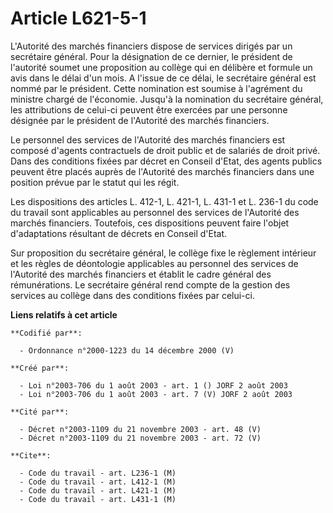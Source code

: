 # Article L621-5-1

L'Autorité des marchés financiers dispose de services dirigés par un secrétaire général. Pour la désignation de ce dernier,
le président de l'autorité soumet une proposition au collège qui en délibère et formule un avis dans le délai d'un mois. A
l'issue de ce délai, le secrétaire général est nommé par le président. Cette nomination est soumise à l'agrément du ministre
chargé de l'économie. Jusqu'à la nomination du secrétaire général, les attributions de celui-ci peuvent être exercées par une
personne désignée par le président de l'Autorité des marchés financiers.

Le personnel des services de l'Autorité des marchés financiers est composé d'agents contractuels de droit public et de
salariés de droit privé. Dans des conditions fixées par décret en Conseil d'Etat, des agents publics peuvent être placés
auprès de l'Autorité des marchés financiers dans une position prévue par le statut qui les régit.

Les dispositions des articles L. 412-1, L. 421-1, L. 431-1 et L. 236-1 du code du travail sont applicables au personnel des
services de l'Autorité des marchés financiers. Toutefois, ces dispositions peuvent faire l'objet d'adaptations résultant de
décrets en Conseil d'Etat.

Sur proposition du secrétaire général, le collège fixe le règlement intérieur et les règles de déontologie applicables au
personnel des services de l'Autorité des marchés financiers et établit le cadre général des rémunérations. Le secrétaire
général rend compte de la gestion des services au collège dans des conditions fixées par celui-ci.

**Liens relatifs à cet article**

	**Codifié par**:

	  - Ordonnance n°2000-1223 du 14 décembre 2000 (V)

	**Créé par**:

	  - Loi n°2003-706 du 1 août 2003 - art. 1 () JORF 2 août 2003
	  - Loi n°2003-706 du 1 août 2003 - art. 7 (V) JORF 2 août 2003

	**Cité par**:

	  - Décret n°2003-1109 du 21 novembre 2003 - art. 48 (V)
	  - Décret n°2003-1109 du 21 novembre 2003 - art. 72 (V)

	**Cite**:

	  - Code du travail - art. L236-1 (M)
	  - Code du travail - art. L412-1 (M)
	  - Code du travail - art. L421-1 (M)
	  - Code du travail - art. L431-1 (M)
